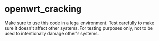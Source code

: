 # openwrt_cracking
Make sure to use this code in a legal environment.
Test carefully to make sure it doesn't affect other systems.
For testing purposes only, not to be used to intentionally damage other's systems.
